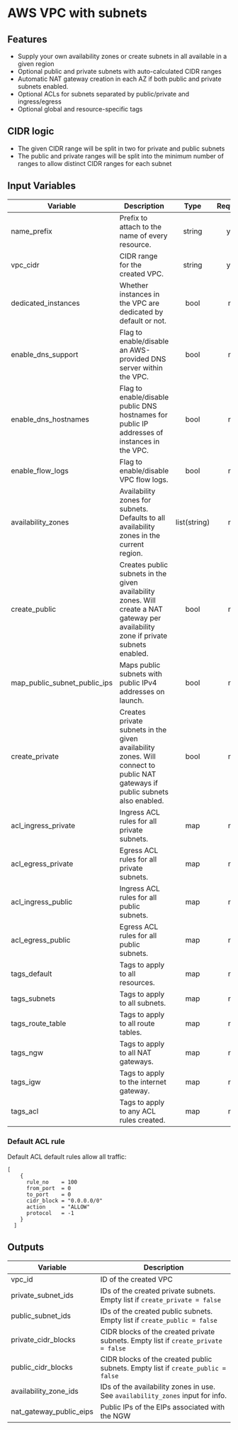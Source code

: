 # AWS VPC with subnets

## Features

* Supply your own availability zones or create subnets in all available in a given region
* Optional public and private subnets with auto-calculated CIDR ranges
* Automatic NAT gateway creation in each AZ if both public and private subnets enabled.
* Optional ACLs for subnets separated by public/private and ingress/egress
* Optional global and resource-specific tags

## CIDR logic

* The given CIDR range will be split in two for private and public subnets
* The public and private ranges will be split into the minimum number of ranges to allow distinct CIDR ranges for each subnet

## Input Variables

| Variable                     | Description                                                                                                                         |     Type     | Required |             Default              |
|------------------------------|-------------------------------------------------------------------------------------------------------------------------------------|:------------:|:--------:|:--------------------------------:|
| name_prefix                  | Prefix to attach to the name of every resource.                                                                                     |    string    |   yes    |                                  |
| vpc_cidr                     | CIDR range for the created VPC.                                                                                                     |    string    |   yes    |                                  |
| dedicated_instances          | Whether instances in the VPC are dedicated by default or not.                                                                       |     bool     |    no    |             `false`              |
| enable_dns_support           | Flag to enable/disable an AWS-provided DNS server within the VPC.                                                                   |     bool     |    no    |              `true`              |
| enable_dns_hostnames         | Flag to enable/disable public DNS hostnames for public IP addresses of instances in the VPC.                                        |     bool     |    no    |             `false`              |
| enable_flow_logs             | Flag to enable/disable VPC flow logs.                                                                                               |     bool     |    no    |             `false`              |
| availability_zones           | Availability zones for subnets. Defaults to all availability zones in the current region.                                           | list(string) |    no    |         See description          |
| create_public                | Creates public subnets in the given availability zones. Will create a NAT gateway per availability zone if private subnets enabled. |     bool     |    no    |              `true`              |
| map_public_subnet_public_ips | Maps public subnets with public IPv4 addresses on launch.                                                                           |     bool     |    no    |             `false`              |
| create_private               | Creates private subnets in the given availability zones. Will connect to public NAT gateways if public subnets also enabled.        |     bool     |    no    |              `true`              |
| acl_ingress_private          | Ingress ACL rules for all private subnets.                                                                                          |     map      |    no    |  [See below](#default-acl-rule)  |
| acl_egress_private           | Egress ACL rules for all private subnets.                                                                                           |     map      |    no    |  [See below](#default-acl-rule)  |
| acl_ingress_public           | Ingress ACL rules for all public subnets.                                                                                           |     map      |    no    |  [See below](#default-acl-rule)  |
| acl_egress_public            | Egress ACL rules for all public subnets.                                                                                            |     map      |    no    |  [See below](#default-acl-rule)  |
| tags_default                 | Tags to apply to all resources.                                                                                                     |     map      |    no    |               `{}`               |
| tags_subnets                 | Tags to apply to all subnets.                                                                                                       |     map      |    no    |               `{}`               |
| tags_route_table             | Tags to apply to all route tables.                                                                                                  |     map      |    no    |               `{}`               |
| tags_ngw                     | Tags to apply to all NAT gateways.                                                                                                  |     map      |    no    |               `{}`               |
| tags_igw                     | Tags to apply to the internet gateway.                                                                                              |     map      |    no    |               `{}`               |
| tags_acl                     | Tags to apply to any ACL rules created.                                                                                             |     map      |    no    |               `{}`               |


### Default ACL rule
Default ACL default rules allow all traffic:

```hcl-terraform
[
    {
      rule_no    = 100
      from_port  = 0
      to_port    = 0
      cidr_block = "0.0.0.0/0"
      action     = "ALLOW"
      protocol   = -1
    }
  ]
```

## Outputs

| Variable                | Description                                                                        | 
|-------------------------|------------------------------------------------------------------------------------|
| vpc_id                  | ID of the created VPC                                                              | 
| private_subnet_ids      | IDs of the created private subnets. Empty list if `create_private = false`         | 
| public_subnet_ids       | IDs of the created public subnets. Empty list if `create_public = false`           |
| private_cidr_blocks     | CIDR blocks of the created private subnets. Empty list if `create_private = false` | 
| public_cidr_blocks      | CIDR blocks of the created public subnets. Empty list if `create_public = false`   |
| availability_zone_ids   | IDs of the availability zones in use. See `availability_zones` input for info.     |
| nat_gateway_public_eips | Public IPs of the EIPs associated with the NGW                                     |
